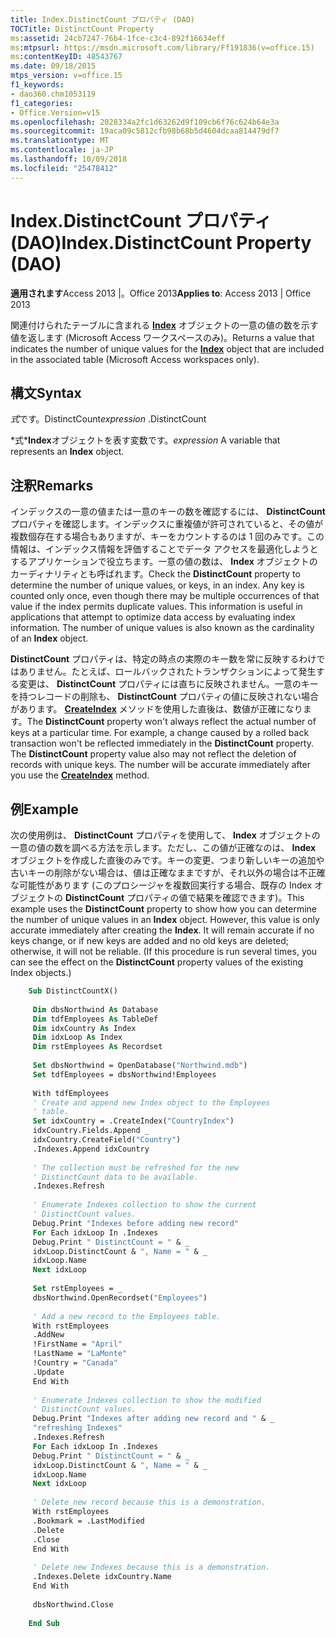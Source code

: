 ```yaml
---
title: Index.DistinctCount プロパティ (DAO)
TOCTitle: DistinctCount Property
ms:assetid: 24cb7247-76b4-1fce-c3c4-892f16634eff
ms:mtpsurl: https://msdn.microsoft.com/library/Ff191836(v=office.15)
ms:contentKeyID: 48543767
ms.date: 09/18/2015
mtps_version: v=office.15
f1_keywords:
- dao360.chm1053119
f1_categories:
- Office.Version=v15
ms.openlocfilehash: 2028334a2fc1d63262d9f109cb6f76c624b64e3a
ms.sourcegitcommit: 19aca09c5812cfb98b68b5d4604dcaa814479df7
ms.translationtype: MT
ms.contentlocale: ja-JP
ms.lasthandoff: 10/09/2018
ms.locfileid: "25478412"
---
```

# <a name="indexdistinctcount-property-dao"></a><span data-ttu-id="cf7d5-102">Index.DistinctCount プロパティ (DAO)</span><span class="sxs-lookup"><span data-stu-id="cf7d5-102">Index.DistinctCount Property (DAO)</span></span>

<span data-ttu-id="cf7d5-103">**適用されます**Access 2013 |。Office 2013</span><span class="sxs-lookup"><span data-stu-id="cf7d5-103">**Applies to**: Access 2013 | Office 2013</span></span>

<span data-ttu-id="cf7d5-104">関連付けられたテーブルに含まれる **[Index](index-object-dao.md)** オブジェクトの一意の値の数を示す値を返します (Microsoft Access ワークスペースのみ)。</span><span class="sxs-lookup"><span data-stu-id="cf7d5-104">Returns a value that indicates the number of unique values for the **[Index](index-object-dao.md)** object that are included in the associated table (Microsoft Access workspaces only).</span></span>

## <a name="syntax"></a><span data-ttu-id="cf7d5-105">構文</span><span class="sxs-lookup"><span data-stu-id="cf7d5-105">Syntax</span></span>

<span data-ttu-id="cf7d5-106">*式*です。DistinctCount</span><span class="sxs-lookup"><span data-stu-id="cf7d5-106">*expression* .DistinctCount</span></span>

<span data-ttu-id="cf7d5-107">\*式\***Index**オブジェクトを表す変数です。</span><span class="sxs-lookup"><span data-stu-id="cf7d5-107">*expression* A variable that represents an **Index** object.</span></span>

## <a name="remarks"></a><span data-ttu-id="cf7d5-108">注釈</span><span class="sxs-lookup"><span data-stu-id="cf7d5-108">Remarks</span></span>

<span data-ttu-id="cf7d5-p101">インデックスの一意の値または一意のキーの数を確認するには、 **DistinctCount** プロパティを確認します。インデックスに重複値が許可されていると、その値が複数個存在する場合もありますが、キーをカウントするのは 1 回のみです。この情報は、インデックス情報を評価することでデータ アクセスを最適化しようとするアプリケーションで役立ちます。一意の値の数は、 **Index** オブジェクトのカーディナリティとも呼ばれます。</span><span class="sxs-lookup"><span data-stu-id="cf7d5-p101">Check the **DistinctCount** property to determine the number of unique values, or keys, in an index. Any key is counted only once, even though there may be multiple occurrences of that value if the index permits duplicate values. This information is useful in applications that attempt to optimize data access by evaluating index information. The number of unique values is also known as the cardinality of an **Index** object.</span></span>

<span data-ttu-id="cf7d5-p102">**DistinctCount** プロパティは、特定の時点の実際のキー数を常に反映するわけではありません。たとえば、ロールバックされたトランザクションによって発生する変更は、 **DistinctCount** プロパティには直ちに反映されません。一意のキーを持つレコードの削除も、 **DistinctCount** プロパティの値に反映されない場合があります。 **[CreateIndex](tabledef-createindex-method-dao.md)** メソッドを使用した直後は、数値が正確になります。</span><span class="sxs-lookup"><span data-stu-id="cf7d5-p102">The **DistinctCount** property won't always reflect the actual number of keys at a particular time. For example, a change caused by a rolled back transaction won't be reflected immediately in the **DistinctCount** property. The **DistinctCount** property value also may not reflect the deletion of records with unique keys. The number will be accurate immediately after you use the **[CreateIndex](tabledef-createindex-method-dao.md)** method.</span></span>

## <a name="example"></a><span data-ttu-id="cf7d5-117">例</span><span class="sxs-lookup"><span data-stu-id="cf7d5-117">Example</span></span>

<span data-ttu-id="cf7d5-p103">次の使用例は、 **DistinctCount** プロパティを使用して、 **Index** オブジェクトの一意の値の数を調べる方法を示します。ただし、この値が正確なのは、 **Index** オブジェクトを作成した直後のみです。キーの変更、つまり新しいキーの追加や古いキーの削除がない場合は、値は正確なままですが、それ以外の場合は不正確な可能性があります (このプロシージャを複数回実行する場合、既存の Index オブジェクトの **DistinctCount** プロパティの値で結果を確認できます)。</span><span class="sxs-lookup"><span data-stu-id="cf7d5-p103">This example uses the **DistinctCount** property to show how you can determine the number of unique values in an **Index** object. However, this value is only accurate immediately after creating the **Index**. It will remain accurate if no keys change, or if new keys are added and no old keys are deleted; otherwise, it will not be reliable. (If this procedure is run several times, you can see the effect on the **DistinctCount** property values of the existing Index objects.)</span></span>

```vb
    Sub DistinctCountX() 
     
     Dim dbsNorthwind As Database 
     Dim tdfEmployees As TableDef 
     Dim idxCountry As Index 
     Dim idxLoop As Index 
     Dim rstEmployees As Recordset 
     
     Set dbsNorthwind = OpenDatabase("Northwind.mdb") 
     Set tdfEmployees = dbsNorthwind!Employees 
     
     With tdfEmployees 
     ' Create and append new Index object to the Employees 
     ' table. 
     Set idxCountry = .CreateIndex("CountryIndex") 
     idxCountry.Fields.Append _ 
     idxCountry.CreateField("Country") 
     .Indexes.Append idxCountry 
     
     ' The collection must be refreshed for the new 
     ' DistinctCount data to be available. 
     .Indexes.Refresh 
     
     ' Enumerate Indexes collection to show the current 
     ' DistinctCount values. 
     Debug.Print "Indexes before adding new record" 
     For Each idxLoop In .Indexes 
     Debug.Print " DistinctCount = " & _ 
     idxLoop.DistinctCount & ", Name = " & _ 
     idxLoop.Name 
     Next idxLoop 
     
     Set rstEmployees = _ 
     dbsNorthwind.OpenRecordset("Employees") 
     
     ' Add a new record to the Employees table. 
     With rstEmployees 
     .AddNew 
     !FirstName = "April" 
     !LastName = "LaMonte" 
     !Country = "Canada" 
     .Update 
     End With 
     
     ' Enumerate Indexes collection to show the modified 
     ' DistinctCount values. 
     Debug.Print "Indexes after adding new record and " & _ 
     "refreshing Indexes" 
     .Indexes.Refresh 
     For Each idxLoop In .Indexes 
     Debug.Print " DistinctCount = " & _ 
     idxLoop.DistinctCount & ", Name = " & _ 
     idxLoop.Name 
     Next idxLoop 
     
     ' Delete new record because this is a demonstration. 
     With rstEmployees 
     .Bookmark = .LastModified 
     .Delete 
     .Close 
     End With 
     
     ' Delete new Indexes because this is a demonstration. 
     .Indexes.Delete idxCountry.Name 
     End With 
     
     dbsNorthwind.Close 
     
    End Sub
```
